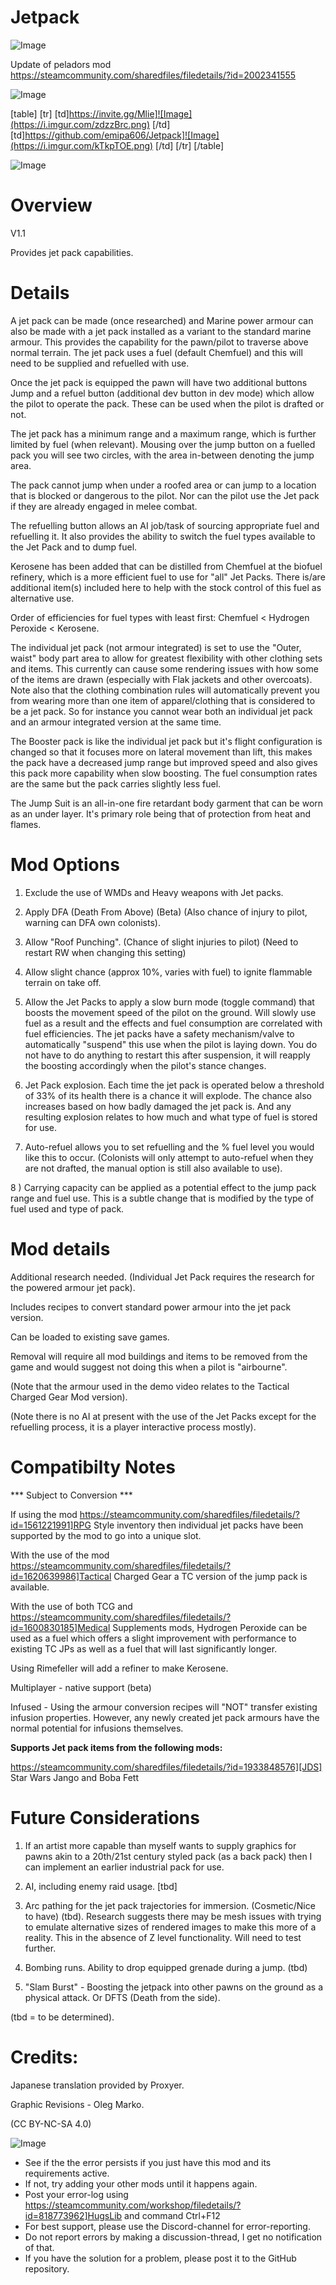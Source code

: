 # Jetpack

![Image](https://i.imgur.com/WAEzk68.png)

Update of peladors mod
https://steamcommunity.com/sharedfiles/filedetails/?id=2002341555

![Image](https://i.imgur.com/7Gzt3Rg.png)


[table]
	[tr]
		[td]https://invite.gg/Mlie]![Image](https://i.imgur.com/zdzzBrc.png)
[/td]
		[td]https://github.com/emipa606/Jetpack]![Image](https://i.imgur.com/kTkpTOE.png)
[/td]
	[/tr]
[/table]
	
![Image](https://i.imgur.com/NOW7jU1.png)


# Overview
 V1.1

Provides jet pack capabilities.

# Details


A jet pack can be made (once researched) and Marine power armour can also be made with a jet pack installed as a variant to the standard marine armour. This provides the capability for the pawn/pilot to traverse above normal terrain. The jet pack uses a fuel (default Chemfuel) and this will need to be supplied and refuelled with use.

Once the jet pack is equipped the pawn will have two additional buttons Jump and a refuel button (additional dev button in dev mode) which allow the pilot to operate the pack. These can be used when the pilot is drafted or not.

The jet pack has a minimum range and a maximum range, which is further limited by fuel (when relevant). Mousing over the jump button on a fuelled pack you will see two circles, with the area in-between denoting the jump area.

The pack cannot jump when under a roofed area or can jump to a location that is blocked or dangerous to the pilot. Nor can the pilot use the Jet pack if they are already engaged in melee combat.

The refuelling button allows an AI job/task of sourcing appropriate fuel and refuelling it. It also provides the ability to switch the fuel types available to the Jet Pack and to dump fuel.

Kerosene has been added that can be distilled from Chemfuel at the biofuel refinery, which is a more efficient fuel to use for &quot;all&quot; Jet Packs. There is/are additional item(s) included here to help with the stock control of this fuel as alternative use.

Order of efficiencies for fuel types with least first: Chemfuel  &lt; Hydrogen Peroxide &lt; Kerosene.

The individual jet pack (not armour integrated) is set to use the &quot;Outer, waist&quot; body part area to allow for greatest flexibility with other clothing sets and items. This currently can cause some rendering issues with how some of the items are drawn (especially with Flak jackets and other overcoats). Note also that the clothing combination rules will automatically prevent you from wearing more than one item of apparel/clothing that is considered to be a jet pack. So for instance you cannot wear both an individual jet pack and an armour integrated version at the same time.

The Booster pack is like the individual jet pack but it&apos;s flight configuration is changed so that it focuses more on lateral movement than lift, this makes the pack have a decreased jump range but improved speed and also gives this pack more capability when slow boosting. The fuel consumption rates are the same but the pack carries slightly less fuel.

The Jump Suit is an all-in-one fire retardant body garment that can be worn as an under layer. It&apos;s primary role being that of protection from heat and flames.

# Mod Options


1) Exclude the use of WMDs and Heavy weapons with Jet packs.

2) Apply DFA (Death From Above) (Beta) (Also chance of injury to pilot, warning can DFA own colonists).

3) Allow &quot;Roof Punching&quot;. (Chance of slight injuries to pilot) (Need to restart RW when changing this setting)

4) Allow slight chance (approx 10%, varies with fuel) to ignite flammable terrain on take off.

5) Allow the Jet Packs to apply a slow burn mode (toggle command) that boosts the movement speed of the pilot on the ground. Will slowly use fuel as a result and the effects and fuel consumption are correlated with fuel efficiencies. The jet packs have a safety mechanism/valve to automatically &quot;suspend&quot; this use when the pilot is laying down. You do not have to do anything to restart this after suspension, it will reapply the boosting accordingly when the pilot&apos;s stance changes.

6) Jet Pack explosion. Each time the jet pack is operated below a threshold of 33% of its health there is a chance it will explode. The chance also increases based on how badly damaged the jet pack is. And any resulting explosion relates to how much and what type of fuel is stored for use.

7) Auto-refuel allows you to set refuelling and the % fuel level you would like this to occur. (Colonists will only attempt to auto-refuel when they are not drafted, the manual option is still also available to use).

8 ) Carrying capacity can be applied as a potential effect to the jump pack range and fuel use. This is a subtle change that is modified by the type of fuel used and type of pack. 

# Mod details


Additional research needed. (Individual Jet Pack requires the research for the powered armour jet pack).

Includes recipes to convert standard power armour into the jet pack version.

Can be loaded to existing save games.

Removal will require all mod buildings and items to be removed from the game and would suggest not doing this when a pilot is &quot;airbourne&quot;.

(Note that the armour used in the demo video relates to the Tactical Charged Gear Mod version).

(Note there is no AI at present with the use of the Jet Packs except for the refuelling process, it is a player interactive process mostly).

# Compatibilty Notes
 *** Subject to Conversion ***

If using the mod https://steamcommunity.com/sharedfiles/filedetails/?id=1561221991]RPG Style inventory then individual jet packs have been supported by the mod to go into a unique slot.

With the use of the mod https://steamcommunity.com/sharedfiles/filedetails/?id=1620639986]Tactical Charged Gear a TC version of the jump pack is available.

With the use of both TCG and https://steamcommunity.com/sharedfiles/filedetails/?id=1600830185]Medical Supplements mods, Hydrogen Peroxide can be used as a fuel which offers a slight improvement with performance to existing TC JPs as well as a fuel that will last significantly longer.

Using Rimefeller will add a refiner to make Kerosene.

Multiplayer - native support (beta)

Infused - Using the armour conversion recipes will &quot;NOT&quot; transfer existing infusion properties. However, any newly created jet pack armours have the normal potential for infusions themselves.

**Supports Jet pack items from the following mods:**

https://steamcommunity.com/sharedfiles/filedetails/?id=1933848576][JDS] Star Wars Jango and Boba Fett


# Future Considerations


1) If an artist more capable than myself wants to supply graphics for pawns akin to a 20th/21st century styled pack (as a back pack) then I can implement an earlier industrial pack for use.

2) AI, including enemy raid usage. [tbd]

3) Arc pathing for the jet pack trajectories for immersion. (Cosmetic/Nice to have) (tbd). Research suggests there may be mesh issues with trying to emulate alternative sizes of rendered images to make this more of a reality. This in the absence of Z level functionality. Will need to test further.

4) Bombing runs. Ability to drop equipped grenade during a jump. (tbd)

5) &quot;Slam Burst&quot; - Boosting the jetpack into other pawns on the ground as a physical attack. Or DFTS (Death from the side).


(tbd = to be determined).


# Credits:


Japanese translation provided by Proxyer.

Graphic Revisions - Oleg Marko.


(CC BY-NC-SA 4.0)


![Image](https://i.imgur.com/Rs6T6cr.png)



-  See if the the error persists if you just have this mod and its requirements active.
-  If not, try adding your other mods until it happens again.
-  Post your error-log using https://steamcommunity.com/workshop/filedetails/?id=818773962]HugsLib and command Ctrl+F12
-  For best support, please use the Discord-channel for error-reporting.
-  Do not report errors by making a discussion-thread, I get no notification of that.
-  If you have the solution for a problem, please post it to the GitHub repository.



